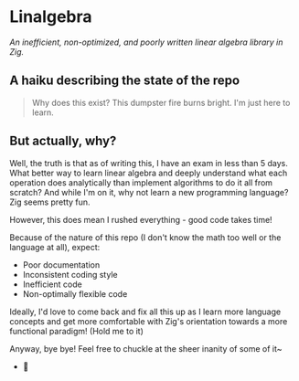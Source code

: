 # Linalgebra
*An inefficient, non-optimized, and poorly written linear algebra library in Zig.*

## A haiku describing the state of the repo

> Why does this exist?
> This dumpster fire burns bright.
> I'm just here to learn.

## But actually, why?
Well, the truth is that as of writing this, I have an exam in less than 5 days. What better way to learn linear algebra and deeply understand what each operation does analytically than implement algorithms to do it all from scratch? And while I'm on it, why not learn a new programming language? Zig seems pretty fun.

However, this does mean I rushed everything - good code takes time!

Because of the nature of this repo (I don't know the math too well or the language at all), expect:
- Poor documentation
- Inconsistent coding style
- Inefficient code
- Non-optimally flexible code


Ideally, I'd love to come back and fix all this up as I learn more language concepts and get more comfortable with Zig's orientation towards a more functional paradigm! (Hold me to it)

Anyway, bye bye! Feel free to chuckle at the sheer inanity of some of it~

- 🦆